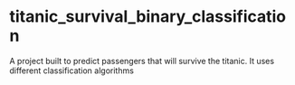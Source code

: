 # titanic_survival_binary_classification
A project built to predict passengers that will survive the titanic. It uses different classification algorithms
